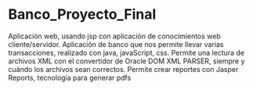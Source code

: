# Banco_Proyecto_Final
Aplicación web, usando jsp con aplicación de conocimientos web cliente/servidor.
Aplicación de banco que nos permite llevar varias transacciones, realizado con java, javaScript, css.
Permite una lectura de archivos XML con el convertidor de Oracle DOM XML PARSER, siempre y cuándo los archivos sean correctos.
Permite crear reportes con Jasper Reports, tecnología para generar pdfs
